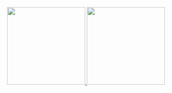 <div align="center">
  <a href="https://github.com/roniesg">
  <img height="180em" src="https://github-readme-stats.vercel.app/api?username=roniesg&show_icons=true&theme=dracula&include_all_commits=true&count_private=true"/>
  <img height="180em" src="https://github-readme-stats.vercel.app/api/top-langs/?username=roniesg&layout=compact&langs_count=7&theme=dracula"/>
</div>
